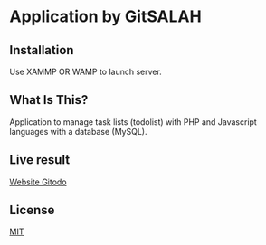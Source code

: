# Application by GitSALAH


## Installation

Use XAMMP OR WAMP to launch server.



## What Is This?


Application to manage task lists (todolist) with PHP and Javascript languages ​​with a database (MySQL).

## Live result
[Website Gitodo](http://gitodo.epizy.com/todo)

## License
[MIT](https://choosealicense.com/licenses/mit/)
